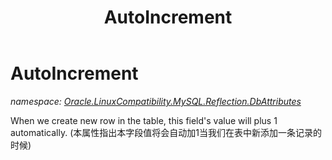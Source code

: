 ﻿---
title: AutoIncrement
---

# AutoIncrement
_namespace: [Oracle.LinuxCompatibility.MySQL.Reflection.DbAttributes](N-Oracle.LinuxCompatibility.MySQL.Reflection.DbAttributes.html)_

When we create new row in the table, this field's value will plus 1 automatically. 
 (本属性指出本字段值将会自动加1当我们在表中新添加一条记录的时候)




